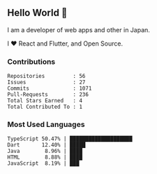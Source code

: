 ## Hello World 👋

I am a developer of web apps and other in Japan.

I ❤️ React and Flutter, and Open Source.

### Contributions

<!-- contributions start -->

    Repositories         : 56
    Issues               : 27
    Commits              : 1071
    Pull-Requests        : 236
    Total Stars Earned   : 4
    Total Contributed To : 1

<!-- contributions end -->

### Most Used Languages

<!-- most-used-languages start -->

    TypeScript 50.47% | ████████████████████
    Dart       12.40% | █████
    Java        8.96% | ████
    HTML        8.88% | ████
    JavaScript  8.19% | ███

<!-- most-used-languages end -->
